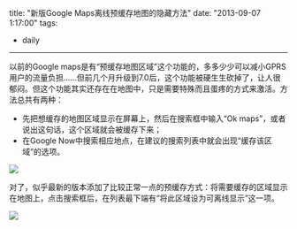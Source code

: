 title: "新版Google Maps离线预缓存地图的隐藏方法"
date: "2013-09-07 1:17:00"
tags:
- daily
---
以前的Google maps是有“预缓存地图区域”这个功能的，多多少少可以减小GPRS用户的流量负担……但前几个月升级到7.0后，这个功能被硬生生砍掉了，让人很郁闷。但这个功能其实还存在在地图中，只是需要特殊而且蛋疼的方式来激活。方法总共有两种：

 * 先把想缓存的地图区域显示在屏幕上，然后在搜索框中输入“Ok maps”，或者说出这句话，这个区域就会被缓存下来；
 * 在Google Now中搜索相应地点，在建议的搜索列表中就会出现“缓存该区域”的选项。

![](/assets/0023-01.png)

对了，似乎最新的版本添加了比较正常一点的预缓存方式：将需要缓存的区域显示在地图上，点击搜索框后，在列表最下端有“将此区域设为可离线显示”这一项。

![](/assets/0023-02.png)